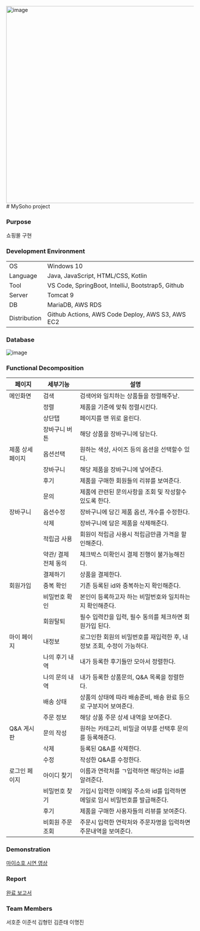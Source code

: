 <img width="530" alt="image" src="https://github.com/seoHJ99/newMySoho/assets/121778872/fc04a125-6931-48ab-a3f0-5667dd8b0288"># MySoho project

### Purpose

쇼핑몰 구현

### Development Environment

|              |                                                   |
| ------------ | ------------------------------------------------- |
| OS           | Windows 10                                        |
| Language     | Java, JavaScript, HTML/CSS, Kotlin                |
| Tool         | VS Code, SpringBoot, IntelliJ, Bootstrap5, Github |
| Server       | Tomcat 9                                          |
| DB           | MariaDB, AWS RDS                                  |
| Distribution | Github Actions, AWS Code Deploy, AWS S3, AWS EC2  |

### Database
![image](https://github.com/seoHJ99/newMySoho/assets/121778872/80afd142-0c0c-4689-be80-06d4cb7fb2a8)


### Functional Decomposition

| 페이지           | 세부기능             | 설명                                                       |
| ---------------- | -------------------- | ---------------------------------------------------------- |
| 메인화면         | 검색             | 검색어와 일치하는 상품들을 정렬해주낟.                    |
|                  | 정렬      | 제품을 기준에 맞춰 정렬시킨다.                                        |
|                  | 상단탭            | 페이지를 맨 위로 올린다.                                     |
|                  | 장바구니 버튼            | 해당 상품을 장바구니에 담는다.                                    |
| 제품 상세 페이지 | 옵션선택           | 원하는 색상, 사이즈 등의 옵션을 선택할수 있다. |
|                  | 장바구니         | 해당 제품을 장바구니에 넣어준다.                                            |
|                  | 후기       | 제품을 구매한 회원들의 리뷰를 보여준다.                                          |
|                  | 문의            | 제품에 관련된 문의사항을 조회 및 작성할수 있도록 한다.                 |
| 장바구니          | 옵션수정          | 장바구니에 담긴 제품 옵션, 개수를 수정한다.                         |
|                  | 삭제       | 장바구니에 담은 제품을 삭제해준다.                                  |
|                  | 적립금 사용     | 회원이 적립금 사용시 적립금만큼 가격을 할인해준다.                                   |
|                | 약관/ 결제 전체 동의            | 체크박스 미확인시 결제 진행이 불가능해진다.                            |
|               | 결제하기          | 상품을 결제한다.           |
| 회원가입         | 중복 확인 | 기존 등록된 id와 중복하는지 확인해준다. |
|                 | 비밀번호 확인             | 본인이 등록하고자 하는 비밀번호와 일치하는지 확인해준다.                     |
|                 | 회원탈퇴             | 필수 입력칸을 입력, 필수 동의를 체크하면 회원가입 된다.                                         |
| 마이 페이지      | 내정보            | 로그인한 회원의 비밀번호를 재입력한 후, 내정보 조회, 수정이 가능하다.              |
|                 | 나의 후기 내역            | 내가 등록한 후기들만 모아서 정렬한다.                             |
|                 | 나의 문의 내역            | 내가 등록한 상품문의, Q&A 목록을 정렬한다.        |
|                 | 배송 상태            | 상품의 상태에 따라 배송준비, 배송 완료 등으로 구분지어 보여준다.                                    |
|                 | 주문 정보            | 해당 상품 주문 상세 내역을 보여준다.                                    |
| Q&A 게시판      | 문의 작성            | 원하는 카테고리, 비밀글 여부를 선택후 문의를 등록해준다.                  |
|                 | 삭제            | 등록된 Q&A를 삭제한다.                                    |
|                 | 수정            | 작성한 Q&A를 수정한다.                                    |
| 로그인 페이지    | 아이디 찾기            | 이름과 연락처를 ㄱ입력하면 해당하는 id를 알려준다.                       |
|                 | 비밀번호 찾기            | 가입시 입력한 이메일 주소와 id를 입력하면 메일로 임시 비밀번호를 발급해준다.|
|                 | 후기            | 제품을 구매한 사용자들의 리뷰를 보여준다.                                   |
|                 | 비회원 주문 조회            | 주문시 입력한 연락처와 주문자명을 입력하면 주문내역을 보여준다.            |

### Demonstration

[마이소호 시연 영상](https://youtu.be/-_RBHJRRLog)

### Report

[완료 보고서](./마이소호.pdf)

### Team Members

서호준 이준석 김형민 김준태 이명진
